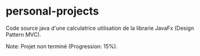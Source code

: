 # personal-projects
Code source java d'une calculatrice utilisation de la librarie JavaFx (Design Pattern MVC).

Note: Projet non terminé (Progression: 15%).
